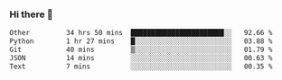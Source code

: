 ### Hi there 👋

<!--
**swolbroham/swolbroham** is a ✨ _special_ ✨ repository because its `README.md` (this file) appears on your GitHub profile.

Here are some ideas to get you started:

- 🔭 I’m currently working on ...
- 🌱 I’m currently learning ...
- 👯 I’m looking to collaborate on ...
- 🤔 I’m looking for help with ...
- 💬 Ask me about ...
- 📫 How to reach me: ...
- 😄 Pronouns: ...
- ⚡ Fun fact: ...
-->


<!--START_SECTION:waka-->

```txt
Other         34 hrs 50 mins  ███████████████████████░░   92.66 %
Python        1 hr 27 mins    █░░░░░░░░░░░░░░░░░░░░░░░░   03.88 %
Git           40 mins         ▒░░░░░░░░░░░░░░░░░░░░░░░░   01.79 %
JSON          14 mins         ░░░░░░░░░░░░░░░░░░░░░░░░░   00.63 %
Text          7 mins          ░░░░░░░░░░░░░░░░░░░░░░░░░   00.35 %
```

<!--END_SECTION:waka-->
